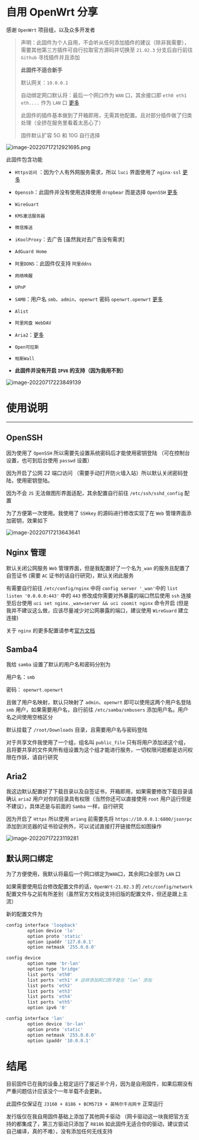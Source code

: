 # 自用 OpenWrt 分享

感谢 `OpenWrt` 项目组，以及众多开发者

> 声明：此固件为个人自用，不会听从任何添加插件的建议（除非我需要），需要其他第三方插件可自行拉取官方源码并切换至 `21.02.3` 分支后自行前往 `Github` 寻找插件并且添加
>
> **此固件不适合新手**
>
> 默认网关：`10.0.0.1`
>
> 自动绑定网口默认将：最后一个网口作为 `WAN` 口，其余接口即 `eth0 eth1 eth....` 作为 `LAN` 口 [更多](#默认网口绑定)
>
> 此固件的插件基本做到了开箱即用，无需其他配置。且对部分插件做了归类处理（全挤在服务里看着太恶心了）
>
> 固件默认扩容 5G 和 10G 自行选择

![image-20220717212921695.png](https://github.com/Cookiemon18/OpenWrt/blob/IMAGE/image-20220717212921695.png)

此固件包含功能

+ `Https访问` ：因为个人有外网服务需求，所以 `luci` 界面使用了 `nginx-ssl` [更多](#Nginx管理)

+ `Openssh`：此固件并没有使用选择使用 `dropbear` 而是选择 `OpenSSH` [更多](#OpenSSH)

+ `WireGuart`

+ `KMS激活服务器`

+ `微信推送`

+ `iKoolProxy`：去广告 [虽然我对去广告没有需求]

+ `AdGuard Home`

+ `阿里DDNS`：此固件仅支持 `阿里ddns`

+ `网络唤醒`

+ `UPnP`

+ `SAMB`：用户名 `smb`、`admin`、`openwrt` 密码 `openwrt.openwrt` [更多](#Samba4)

+ `Alist`

+ `阿里网盘 WebDAV`

+ `Aria2`：[更多](#Aria2)

+ `Open可拉斯`

+ `帕斯Wall`

+ **此固件并没有开启 `IPV6` 的支持（因为我用不到）**

![image-20220717223849139](https://github.com/Cookiemon18/OpenWrt/blob/IMAGE/image-20220717223849139.png)

# 使用说明

----

## OpenSSH

因为使用了 `OpenSSH` 所以需要先设置系统密码后才能使用密钥登陆 （可在控制台设置，也可到后台使用 `passwd` 设置）

因为开启了公网 22 端口访问 （需要手动打开防火墙入站）所以默认关闭密码登陆，使用密钥登陆。

因为不会 `JS` 无法做图形界面适配，其余配置自行前往 `/etc/ssh/sshd_config` 配置

为了方便第一次使用。我使用了 `SSHkey` 的源码进行修改实现了在 `Web` 管理界面添加密钥，效果如下

![image-20220717213643641](https://github.com/Cookiemon18/OpenWrt/blob/IMAGE/image-20220717213643641.png)

## Nginx 管理

默认关闭公网服务 `Web` 管理界面，但是我配置好了一个名为`_wan` 的服务且配置了自签证书 (需要 `AC` 证书的话自行研究)，默认关闭此服务

有需要自行前往 `/etc/config/nginx` 中将 `config server '_wan'`中的 `list listen '0.0.0.0:443'` 中的 `443` 修改成你需要对外暴露的端口然后使用 `ssh` 连接至后台使用 `uci set nginx._wan=server && uci coomit nginx` 命令开启 (但是我并不建议这么做，应该尽量减少对公网暴露的端口，建议使用 `WireGuard` 建立连接)

关于 `nginx` 的更多配置请参考[官方文档](https://openwrt.org/docs/guide-user/services/webserver/nginx)

## Samba4

我给 `samba` 设置了默认的用户名和密码分别为 

用户名：`smb` 

密码： `openwrt.openwrt`

且做了用户名映射，默认只映射了 `admin`、`openwrt` 即可以使用这两个用户名登陆 `smb` 用户，如果需要用户名，自行前往 `/etc/samba/smbusers` 添加用户名。用户名之间使用空格区分

默认挂载了 `/root/Downloads` 目录，且需要用户名与密码登陆

对于共享文件我使用了一个组，组名叫 `public_file` 只有将用户添加进这个组，且将要共享的文件夹所有组设置为这个组才能进行服务，一切权限问题都是访问权限在作妖，请自行研究

## Aria2

我这边默认配置好了下载目录以及自签证书，开箱即用，如果需要修改下载目录请确认 `aria2` 用户对你的目录具有权限（当然你还可以直接使用 `root` 用户运行但是不建议），具体还是与前面的 `Samba` 一样，自行研究

因为开启了 `Https` 所以使用 `ariang` 前需要先将 `https://10.0.0.1:6800/jsonrpc` 添加到浏览器的证书验证例外，可以试试直接打开链接然后如图操作

![image-20220717223119281](https://github.com/Cookiemon18/OpenWrt/blob/IMAGE/image-20220717223119281.png)

## 默认网口绑定

为了方便使用，我默认将最后一个网口绑定为`WAN`口，其余网口全部为 `LAN` 口

如果需要使用后台修改配置文件的话，`OpenWrt-21.02.3` 的 `/etc/config/network` 配置文件与之前有所差别（虽然官方文档说支持旧版的配置文件，但还是跟上主流）

新的配置文件为

``````bash
config interface 'loopback'
        option device 'lo'
        option proto 'static'
        option ipaddr '127.0.0.1'
        option netmask '255.0.0.0'

config device
        option name 'br-lan'
        option type 'bridge'
        list ports 'eth0' 
        list ports 'eth1' # 这样添加网口而不是在 ‘lan’ 添加
        list ports 'eth2'
        list ports 'eth3'
        list ports 'eth4'
        list ports 'eth5'
        option ipv6 '0'

config interface 'lan'
        option device 'br-lan'
        option proto 'static'
        option netmask '255.0.0.0'
        option ipaddr '10.0.0.1'

``````

# 结尾

目前固件已在我的设备上稳定运行了接近半个月，因为是自用固件，如果后期没有严重问题估计应该没个一年半载不会更新。

此固件仅保证在 `J3160 + 8186 + BCM5719 + 英特尔千兆网卡` 正常运行

发行版仅在我自用固件基础上添加了其他网卡驱动 （网卡驱动这一块我把官方支持的都集成了，第三方驱动只添加了 `R8186` 如此固件无适合你的驱动，建议尝试自己编译，真的不难），没有添加任何无线支持
